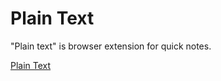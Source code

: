 # Plain Text


"Plain text" is browser extension for quick notes.

[Plain Text](https://svoekino.github.io/plain-text/)
